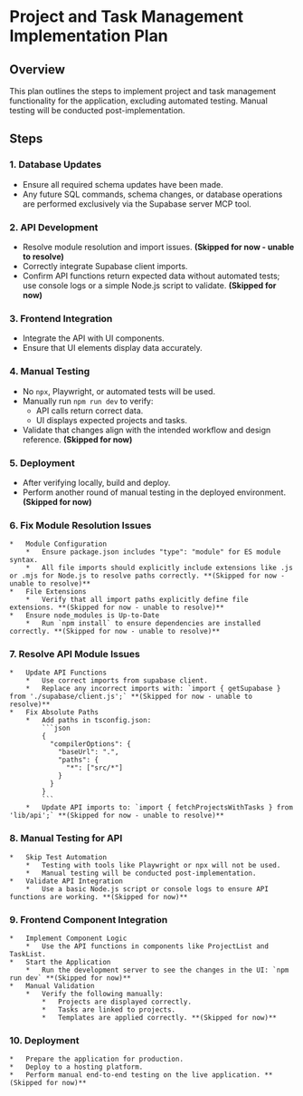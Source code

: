 # Project and Task Management Implementation Plan

## Overview
This plan outlines the steps to implement project and task management functionality for the application, excluding automated testing. Manual testing will be conducted post-implementation.

## Steps

### 1. Database Updates
- Ensure all required schema updates have been made.
- Any future SQL commands, schema changes, or database operations are performed exclusively via the Supabase server MCP tool.

### 2. API Development
- Resolve module resolution and import issues. **(Skipped for now - unable to resolve)**
- Correctly integrate Supabase client imports.
- Confirm API functions return expected data without automated tests; use console logs or a simple Node.js script to validate. **(Skipped for now)**

### 3. Frontend Integration
- Integrate the API with UI components.
- Ensure that UI elements display data accurately.

### 4. Manual Testing
- No `npx`, Playwright, or automated tests will be used.
- Manually run `npm run dev` to verify:
  - API calls return correct data.
  - UI displays expected projects and tasks.
- Validate that changes align with the intended workflow and design reference. **(Skipped for now)**

### 5. Deployment
- After verifying locally, build and deploy.
- Perform another round of manual testing in the deployed environment. **(Skipped for now)**

### 6. Fix Module Resolution Issues
    *   Module Configuration
        *   Ensure package.json includes "type": "module" for ES module syntax.
        *   All file imports should explicitly include extensions like .js or .mjs for Node.js to resolve paths correctly. **(Skipped for now - unable to resolve)**
    *   File Extensions
        *   Verify that all import paths explicitly define file extensions. **(Skipped for now - unable to resolve)**
    *   Ensure node_modules is Up-to-Date
        *   Run `npm install` to ensure dependencies are installed correctly. **(Skipped for now - unable to resolve)**
### 7. Resolve API Module Issues
    *   Update API Functions
        *   Use correct imports from supabase client.
        *   Replace any incorrect imports with: `import { getSupabase } from './supabase/client.js';` **(Skipped for now - unable to resolve)**
    *   Fix Absolute Paths
        *   Add paths in tsconfig.json:
            ```json
            {
              "compilerOptions": {
                "baseUrl": ".",
                "paths": {
                  "*": ["src/*"]
                }
              }
            }
            ```
        *   Update API imports to: `import { fetchProjectsWithTasks } from 'lib/api';` **(Skipped for now - unable to resolve)**
### 8. Manual Testing for API
    *   Skip Test Automation
        *   Testing with tools like Playwright or npx will not be used.
        *   Manual testing will be conducted post-implementation.
    *   Validate API Integration
        *   Use a basic Node.js script or console logs to ensure API functions are working. **(Skipped for now)**
### 9. Frontend Component Integration
    *   Implement Component Logic
        *   Use the API functions in components like ProjectList and TaskList.
    *   Start the Application
        *   Run the development server to see the changes in the UI: `npm run dev` **(Skipped for now)**
    *   Manual Validation
        *   Verify the following manually:
            *   Projects are displayed correctly.
            *   Tasks are linked to projects.
            *   Templates are applied correctly. **(Skipped for now)**
### 10. Deployment
    *   Prepare the application for production.
    *   Deploy to a hosting platform.
    *   Perform manual end-to-end testing on the live application. **(Skipped for now)**